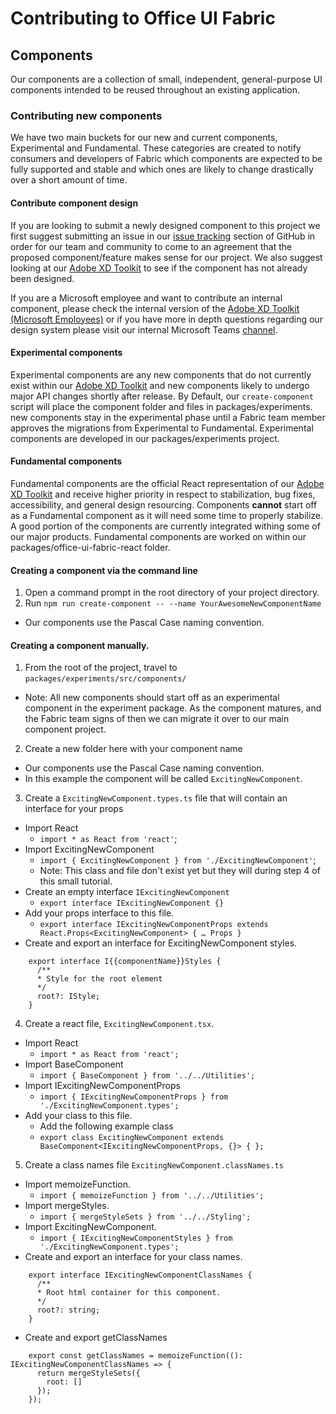 # Contributing to Office UI Fabric

## Components
Our components are a collection of small, independent, general-purpose UI components intended to be reused throughout an existing application.

### Contributing new components
We have two main buckets for our new and current components, Experimental and Fundamental. These categories are created to notify consumers and developers of Fabric which components are expected to be fully supported and stable and which ones are likely to change drastically over a short amount of time.

#### Contribute component design
If you are looking to submit a newly designed component to this project we first suggest submitting an issue in our [issue tracking](https://github.com/OfficeDev/office-ui-fabric-react/issues) section of GitHub in order for our team and community to come to an agreement that the proposed component/feature makes sense for our project. We also suggest looking at our [Adobe XD Toolkit](https://static2.sharepointonline.com/files/fabric/fabric-website/files/officeuifabric.zip) to see if the component has not already been designed.

If you are a Microsoft employee and want to contribute an internal component, please check the internal version of the [Adobe XD Toolkit (Microsoft Employees)](https://microsoft.sharepoint.com/teams/OfficeUIFabric97)
or if you have more in depth questions regarding our design system please visit our internal Microsoft Teams [channel](https://teams.microsoft.com/l/channel/19%3a73a5dbc26c9a4d8d91264611995bbdbb%40thread.skype/Fabric%2520Design?groupId=ffe264f2-14d0-48b5-9384-64f808b81294&tenantId=72f988bf-86f1-41af-91ab-2d7cd011db47).

#### Experimental components
Experimental components are any new components that do not currently exist within our [Adobe XD Toolkit](https://static2.sharepointonline.com/files/fabric/fabric-website/files/officeuifabric.zip) and new components likely to undergo major API changes shortly after release. By Default, our `create-component` script will place the component folder and files in packages/experiments. new components stay in the experimental phase until a Fabric team member approves the migrations from Experimental to Fundamental. Experimental components are developed in our packages/experiments project.

#### Fundamental components
Fundamental components are the official React representation of our [Adobe XD Toolkit](https://static2.sharepointonline.com/files/fabric/fabric-website/files/officeuifabric.zip) and receive higher priority in respect to stabilization, bug fixes, accessibility, and general design resourcing. Components **cannot** start off as a Fundamental component as it will need some time to properly stabilize. A good portion of the components are currently integrated withing some of our major products. Fundamental components are worked on within our packages/office-ui-fabric-react folder.

#### Creating a component via the command line
1. Open a command prompt in the root directory of your project directory.
2. Run `npm run create-component -- --name YourAwesomeNewComponentName`
  * Our components use the Pascal Case naming convention.

#### Creating a component manually.
1. From the root of the project, travel to `packages/experiments/src/components/`
  * Note: All new components should start off as an experimental component in the experiment package. As the component matures, and the Fabric team signs of then we can migrate it over to our main component project.
2. Create a new folder here with your component name
  * Our components use the Pascal Case naming convention.
  * In this example the component will be called `ExcitingNewComponent`.
3. Create a `ExcitingNewComponent.types.ts` file that will contain an interface for your props
  * Import React
    * `import * as React from 'react'`;
  * Import ExcitingNewComponent
    * `import { ExcitingNewComponent } from './ExcitingNewComponent'`;
    * Note: This class and file don't exist yet but they will during step 4 of this small tutorial.
  * Create an empty interface `IExcitingNewComponent`
    * `export interface IExcitingNewComponent {}`
  * Add your props interface to this file.
    * `export interface IExcitingNewComponentProps extends React.Props<ExcitingNewComponent> { … Props }`
  * Create and export an interface for ExcitingNewComponent styles.
```
    export interface I{{componentName}}Styles {
      /**
      * Style for the root element
      */
      root?: IStyle;
    }
```
4. Create a react file, `ExcitingNewComponent.tsx`.
  * Import React
    * `import * as React from 'react';`
  * Import BaseComponent
    * `import { BaseComponent } from '../../Utilities';`
  * Import IExcitingNewComponentProps
    * `import { IExcitingNewComponentProps } from './ExcitingNewComponent.types';`
  * Add your class to this file.
    * Add the following example class
    * `export class ExcitingNewComponent extends BaseComponent<IExcitingNewComponentProps, {}> { };`
5. Create a class names file `ExcitingNewComponent.classNames.ts`
  * Import memoizeFunction.
    * `import { memoizeFunction } from '../../Utilities';`
  * Import mergeStyles.
    * `import { mergeStyleSets } from '../../Styling';`
  * Import ExcitingNewComponent.
    * `import { IExcitingNewComponentStyles } from './ExcitingNewComponent.types';`
  * Create and export an interface for your class names.
```
    export interface IExcitingNewComponentClassNames {
      /**
      * Root html container for this component.
      */
      root?: string;
    }
```
  * Create and export getClassNames
```
    export const getClassNames = memoizeFunction((): IExcitingNewComponentClassNames => {
      return mergeStyleSets({
        root: []
      });
    });
```